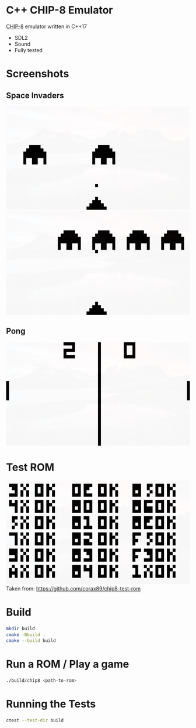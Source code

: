 # C++ CHIP-8 Emulator

[CHIP-8](https://en.wikipedia.org/wiki/CHIP-8) emulator written in C++17

* SDL2
* Sound
* Fully tested

# Screenshots

## Space Invaders
![](screenshots/space_invaders1.png)
![](screenshots/space_invaders2.png)

## Pong
![](screenshots/pong.png)

# Test ROM
![](screenshots/test.png)
Taken from: https://github.com/corax89/chip8-test-rom

# Build

```sh
mkdir build
cmake -Bbuild .
cmake --build build
```

# Run a ROM / Play a game

```sh
./build/chip8 <path-to-rom>
```

# Running the Tests
```sh
ctest --test-dir build
```
